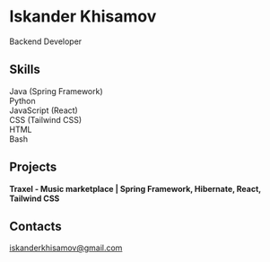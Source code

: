# Iskander Khisamov
Backend Developer
## Skills
Java (Spring Framework)  
Python  
JavaScript (React)  
CSS (Tailwind CSS)  
HTML  
Bash  
## Projects
__Traxel - Music marketplace | Spring Framework, Hibernate, React, Tailwind CSS__
## Contacts  
iskanderkhisamov@gmail.com
